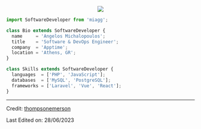 <p align="center">
  <img src="https://github.com/thompsonemerson/thompsonemerson/raw/master/cover-thompson.png" />
</p>

```js
import SoftwareDeveloper from 'miagg';

class Bio extends SoftwareDeveloper {
  name     = 'Angelos Michalopoulos';
  title    = 'Software & DevOps Engineer';
  company  = 'Apptime';
  location = 'Athens, GR';
}

class Skills extends SoftwareDeveloper {
  languages  = ['PHP', 'JavaScript'];
  databases  = ['MySQL', 'PostgreSQL'];
  frameworks = ['Laravel', 'Vue', 'React'];
}
```
----
Credit: [thompsonemerson](https://github.com/thompsonemerson)

Last Edited on: 28/06/2023
